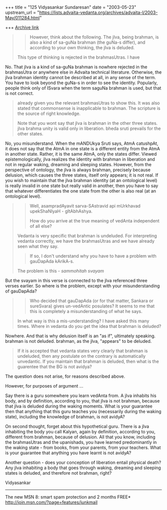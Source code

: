 +++
title = "125 Vidyasankar Sundaresan"
date = "2003-05-23"
upstream_url = "https://lists.advaita-vedanta.org/archives/advaita-l/2003-May/011284.html"

+++
[Archive link](https://lists.advaita-vedanta.org/archives/advaita-l/2003-May/011284.html)


>>However, think about the following. The jIva, being brahman, is also a 
>>kind of sa-guNa brahman (the guNa-s differ), and according to your own 
>>thinking, the jIva is deluded.
>
>This type of thinking is rejected in the brahmasUtras. I have

No. That jIva is a kind of sa-guNa brahman is nowhere rejected in the 
brahmasUtra or anywhere else in Advaita technical literature. Otherwise, the 
jIva brahman identity cannot be described at all, in any sense of the term. 
You have to look beyond the guNa-s in order to see the identity. Popularly, 
people think only of ISvara when the term saguNa brahman is used, but that 
is not correct.

>already given you the relevant brahmasUtras to show this. It was also 
>stated that commonsense is inapplicable to brahman. The scripture is the 
>source of right knowledge.
>
>Note that you wont say that jIva is brahman in the other three states. jIva 
>brahma unity is valid only in liberation. bheda sruti  prevails for the 
>other states.

No, you misunderstand. When the mANDUkya Sruti says, AtmA catushpAt, it does 
not say that the AtmA in one state is a different entity from the AtmA in 
another state. Rather, it is the same AtmA, only the states differ. Viewed 
epistemologically, jIva realizes the identity with brahman in liberation and 
not in regular waking, dreaming and sleeping states. However, from the 
perspective of ontology, the jIva is always brahman, precisely because 
delusion, which causes the three states, itself only appears; it is not 
real. If you wish to maintain that the jIva brahman identity (at an 
ontological level) is really invalid in one state but really valid in 
another, then you have to say that whatever differentiates the one state 
from the other is also real (at an ontological level).

>
>>Well, asampradAyavit sarva-SAstravid api mUrkhavad upekShaNIyaH - 
>>gItAbhAshya.
>>
>>How do you arrive at the true meaning of vedAnta independent of all else?
>
>Vedanta is very specific that brahman is undeluded. For interpreting 
>vedanta correctly, we have the brahmasUtras and we have already seen what 
>they say.
>
>>If so, I don't understand why you have to have a problem with gauDapAda 
>>kArikA-s.
>
>The problem is this - *sammohitah svayam*

But the svayam in this verse is connected to the jIva referenced three 
verses earlier. So where is the problem, except with your misunderstanding 
of gauDapAda?

>
>>Who decided that gauDapAda (or for that matter, Sankara or sureSvara) 
>>gives un-vedAntic posulates? It seems to me that this is completely a 
>>misunderstanding of what he says.
>
>In what way is this a mis-understanding? I have asked this many times. 
>Where in vedanta do you get the idea that brahman is deluded?

Nowhere. And that is why delusion itself is an "as if", ultimately speaking. 
brahman is not deluded. brahman, as the jIva, "appears" to be deluded.

>If it is accepted that vedanta states very clearly that brahman is 
>undeluded, then any postulate on the contrary is automatically unvedantic. 
>If you maintain that brahman is deluded, then what is the guarentee that 
>the BG is not avidya?

The question does not arise, for reasons described above.

However, for purposes of argument ...

Say there is a guru somewhere you learn vedAnta from. A jIva inhabits his 
body, and by definition, according to you, that jIva is not brahman, because 
that jIva is deluded during the waking moments. What is your guarantee then 
that anything that this guru teaches you (necessarily during the waking 
state), including the knowledge of brahman, is not avidyA?

On second thought, forget about this hypothetical guru. There is a jIva 
inhabiting the body you call Kalyan, again by definition, according to you, 
different from brahman, because of delusion. All that you know, including 
the brahmasUtras and the upanishads, you have learned predominantly in the 
waking state - from books, from your parents, from your teachers. What is 
your guarantee that anything you have learnt is not avidyA?

Another question - does your conception of liberation entail physical death? 
Any jIva inhabiting a body that goes through waking, dreaming and sleeping 
states is deluded, and therefore not brahman, right?

Vidyasankar

_________________________________________________________________
The new MSN 8: smart spam protection and 2 months FREE*  
http://join.msn.com/?page=features/junkmail

